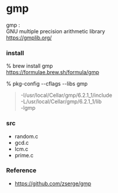 gmp
===============


gmp :   
GNU multiple precision arithmetic library  
https://gmplib.org/  


### install  
% brew install gmp  
https://formulae.brew.sh/formula/gmp 

% pkg-config --cflags --libs gmp  
> -I/usr/local/Cellar/gmp/6.2.1_1/include   
> -L/usr/local/Cellar/gmp/6.2.1_1/lib   
> -lgmp  


### src  
- random.c  
- gcd.c  
- lcm.c  
- prime.c  


### Reference
- https://github.com/zserge/gmp  

